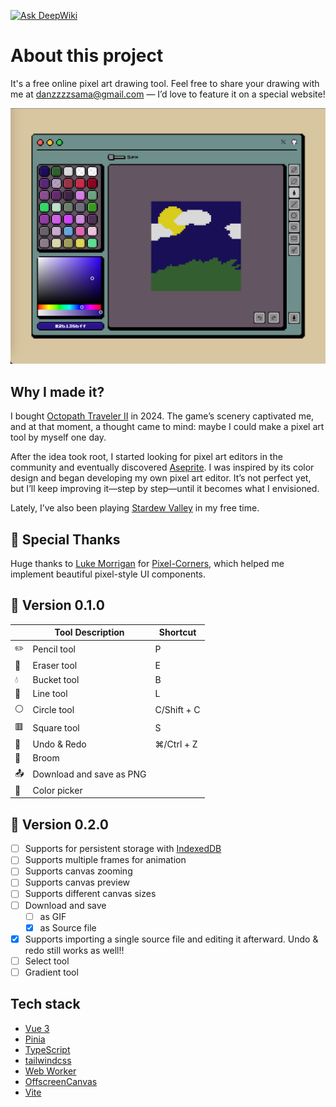 <a href="https://deepwiki.com/KamiC6238/ayanami"><img src="https://deepwiki.com/badge.svg" alt="Ask DeepWiki"></a>

# About this project
It's a free online pixel art drawing tool. Feel free to share your drawing with me at [danzzzzsama@gmail.com](mailto:danzzzzsama@gmail.com) — I’d love to feature it on a special website!

![alt text](image.png)

## Why I made it?
I bought [Octopath Traveler II](https://en.wikipedia.org/wiki/Octopath_Traveler_II) in 2024. The game’s scenery captivated me, and at that moment, a thought came to mind: maybe I could make a pixel art tool by myself one day.

After the idea took root, I started looking for pixel art editors in the community and eventually discovered [Aseprite](https://www.aseprite.org/).
I was inspired by its color design and began developing my own pixel art editor.
It’s not perfect yet, but I’ll keep improving it—step by step—until it becomes what I envisioned.

Lately, I’ve also been playing [Stardew Valley](https://en.wikipedia.org/wiki/Stardew_Valley) in my free time.

## 🙏 Special Thanks
Huge thanks to [Luke Morrigan](https://github.com/CodeFoodPixels) for [Pixel-Corners](https://github.com/CodeFoodPixels/pixel-corners), which helped me implement beautiful pixel-style UI components.

## 🎉 Version 0.1.0
|      | Tool Description              |   Shortcut |
|------|-------------------------------| ------------|
| ✏️    | Pencil tool                   | P          |
| 🧽    | Eraser tool                   | E          |
| 💧    | Bucket tool                  |  B          |
| 📏    | Line tool                     | L          |
| ⚪    | Circle tool                   | C/Shift + C |
| 🟥    | Square tool                   | S          |
| 🔁    | Undo & Redo                  | ⌘/Ctrl + Z|
| 🧹    | Broom                        | |
| 📤    | Download and save as PNG     |             |
| 🌈    | Color picker                 |             |

## 🚧 Version 0.2.0
- [ ] Supports for persistent storage with [IndexedDB](https://developer.mozilla.org/en-US/docs/Web/API/IndexedDB_API)
- [ ] Supports multiple frames for animation
- [ ] Supports canvas zooming
- [ ] Supports canvas preview
- [ ] Supports different canvas sizes
- [ ] Download and save
  - [ ] as GIF
  - [x] as Source file
- [x] Supports importing a single source file and editing it afterward. Undo & redo still works as well!!
- [ ] Select tool
- [ ] Gradient tool

## Tech stack
- [Vue 3](https://vuejs.org/guide/introduction.html)
- [Pinia](https://pinia.vuejs.org/introduction.html)
- [TypeScript](https://www.typescriptlang.org/)
- [tailwindcss](https://tailwindcss.com/)
- [Web Worker](https://developer.mozilla.org/en-US/docs/Web/API/Web_Workers_API/Using_web_workers)
- [OffscreenCanvas](https://developer.mozilla.org/en-US/docs/Web/API/OffscreenCanvas)
- [Vite](https://vite.dev/guide/)
